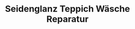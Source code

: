 ---
title: "Seidenglanz Teppich Wäsche Reparatur"
url: /metzingen/seidenglanz-teppich-waesche-reparatur/
shop: Teppiche
---